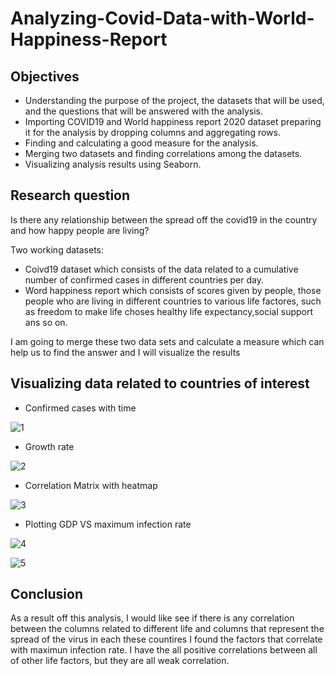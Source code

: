 # Analyzing-Covid-Data-with-World-Happiness-Report
## Objectives

* Understanding the purpose of the project, the datasets that will be used, and the questions that will be answered with the analysis.
* Importing COVID19 and World happiness report 2020 dataset preparing it for the analysis by dropping columns and aggregating rows.
* Finding and calculating a good measure for the analysis.
* Merging two datasets and finding correlations among the datasets.
* Visualizing analysis results using Seaborn.

## Research question

Is there any relationship between the spread off the covid19 in the country and how happy people are living?

Two working datasets:
* Coivd19 dataset which consists of the data related to a cumulative number of confirmed cases in different countries per day.
* Word happiness report which consists of scores given by people, those people who are living in different countries to various life factores, such as freedom to make life choses
healthy life expectancy,social support ans so on.

I am going to merge these two data sets and calculate a measure which can help us to find the answer and I will visualize the results

## Visualizing data related to countries of interest

* Confirmed cases with time 

![1](https://user-images.githubusercontent.com/32876600/95692153-34289c80-0bf2-11eb-8264-c71f268f9337.JPG)

* Growth rate

![2](https://user-images.githubusercontent.com/32876600/95692154-35f26000-0bf2-11eb-888a-d5a5a122a71f.JPG)
* Correlation Matrix with heatmap

![3](https://user-images.githubusercontent.com/32876600/95692156-37bc2380-0bf2-11eb-885f-aae35b4716bb.JPG)

* Plotting GDP VS maximum infection rate

![4](https://user-images.githubusercontent.com/32876600/95692158-38ed5080-0bf2-11eb-850a-829a03a7dee5.JPG)

![5](https://user-images.githubusercontent.com/32876600/95692160-3a1e7d80-0bf2-11eb-9ab6-d73cfea662d7.JPG)

## Conclusion

As a result off this analysis, I would like see if there is any correlation between the columns related to different life and columns that represent the spread of the virus in each these countires
I found the factors that correlate with maximun infection rate. I have the all positive correlations between all of other life factors, but they are all weak correlation.
